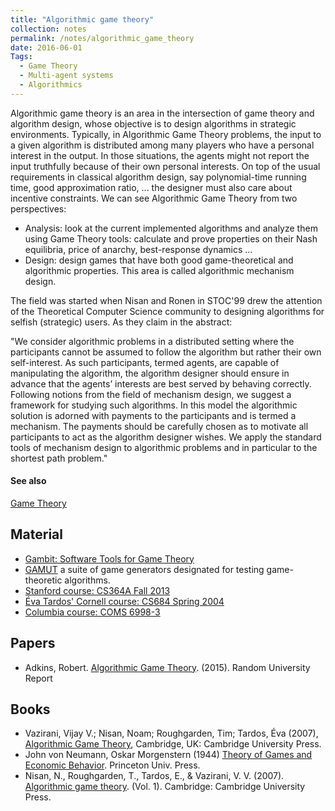 ```yaml
---
title: "Algorithmic game theory"
collection: notes
permalink: /notes/algorithmic_game_theory
date: 2016-06-01
Tags:
  - Game Theory
  - Multi-agent systems
  - Algorithmics
---
```


Algorithmic game theory is an area in the intersection of game theory and algorithm design, whose objective is to design algorithms in strategic environments. Typically, in Algorithmic Game Theory problems, the input to a given algorithm is distributed among many players who have a personal interest in the output. In those situations, the agents might not report the input truthfully because of their own personal interests. On top of the usual requirements in classical algorithm design, say polynomial-time running time, good approximation ratio, ... the designer must also care about incentive constraints. We can see Algorithmic Game Theory from two perspectives:
* Analysis: look at the current implemented algorithms and analyze them using Game Theory tools: calculate and prove properties on their Nash equilibria, price of anarchy, best-response dynamics ...
* Design: design games that have both good game-theoretical and algorithmic properties. This area is called algorithmic mechanism design.

The field was started when Nisan and Ronen in STOC'99 drew the attention of the Theoretical Computer Science community to designing algorithms for selfish (strategic) users. As they claim in the abstract:

"We consider algorithmic problems in a distributed setting where the participants cannot be assumed to follow the algorithm but rather their own self-interest. As such participants, termed agents, are capable of manipulating the algorithm, the algorithm designer should ensure in advance that the agents’ interests are best served by behaving correctly.
Following notions from the field of mechanism design, we suggest a framework for studying such algorithms. In this model the algorithmic solution is adorned with payments to the participants and is termed a mechanism. The payments should be carefully chosen as to motivate all participants to act as the algorithm designer wishes. We apply the standard tools of mechanism design to algorithmic problems and in particular to the shortest path problem."


#### See also
[Game Theory](/notes/game_theory)


## Material
* [Gambit: Software Tools for Game Theory](http://gambit.sourceforge.net/)
* [GAMUT](http://gamut.stanford.edu/) a suite of game generators designated for testing game-theoretic algorithms.
* [Stanford course: CS364A Fall 2013](http://theory.stanford.edu/~tim/f13/f13.html)
* [Éva Tardos' Cornell course: CS684 Spring 2004](http://www.cs.cornell.edu/courses/cs684/2004sp/)
* [Columbia course: COMS 6998-3](http://www.cs.columbia.edu/coms6998-3/)


## Papers
* Adkins, Robert. [Algorithmic Game Theory](https://www.semanticscholar.org/paper/Algorithmic-Game-Theory-Final-Report-for-Cmsc451-Adkins-Advisor/1afd6b07eefaff73f937eeb4dda37680949bdcc3/pdf). (2015). Random University Report


## Books
* Vazirani, Vijay V.; Nisan, Noam; Roughgarden, Tim; Tardos, Éva (2007), [Algorithmic Game Theory](http://www.cambridge.org/journals/nisan/downloads/Nisan_Non-printable.pdf), Cambridge, UK: Cambridge University Press.
* John von Neumann, Oskar Morgenstern (1944) [Theory of Games and Economic Behavior](https://www.goodreads.com/book/show/483055.Theory_of_Games_and_Economic_Behavior). Princeton Univ. Press.
* Nisan, N., Roughgarden, T., Tardos, E., & Vazirani, V. V. (2007). [Algorithmic game theory](https://www.goodreads.com/book/show/617100.Algorithmic_Game_Theory). (Vol. 1). Cambridge: Cambridge University Press.


